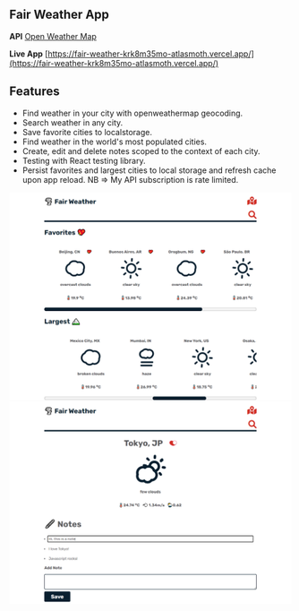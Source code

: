 ## Fair Weather App

**API** [Open Weather Map](https://openweathermap.org/)

**Live App** [https://fair-weather-krk8m35mo-atlasmoth.vercel.app/](https://fair-weather-krk8m35mo-atlasmoth.vercel.app/)

## Features

- Find weather in your city with openweathermap geocoding.
- Search weather in any city.
- Save favorite cities to localstorage.
- Find weather in the world's most populated cities.
- Create, edit and delete notes scoped to the context of each city.
- Testing with React testing library.
- Persist favorites and largest cities to local storage and refresh cache upon app reload.
  NB => My API subscription is rate limited.

![image image1.png](./image1.png)
![image image2.png](./image2.png)
